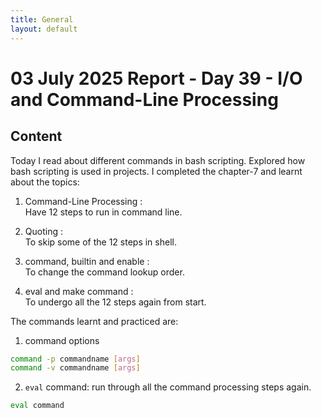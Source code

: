 ```yaml
---
title: General
layout: default
---
```


# 03 July 2025 Report - Day 39 - I/O and Command-Line Processing

## Content

Today I read about different commands in bash scripting. Explored how bash scripting is used in projects. I completed the chapter-7 and learnt about the topics:

1. Command-Line Processing :    
Have 12 steps to run in command line. 

2. Quoting :    
To skip some of the 12 steps in shell.

3. command, builtin and enable :    
To change the command lookup order.

4. eval  and make command :     
To undergo all the 12 steps again from start.

The commands learnt and practiced are:  

1. command options
```bash
command -p commandname [args]
command -v commandname [args]
```

2. `eval` command: run through all the command processing steps again.
```bash 
eval command 
```
